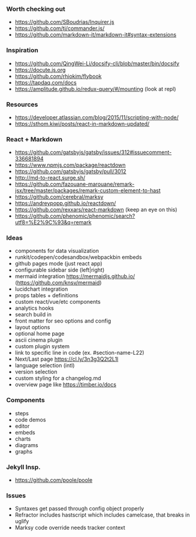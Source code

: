### Worth checking out

- https://github.com/SBoudrias/Inquirer.js
- https://github.com/tj/commander.js/
- https://github.com/markdown-it/markdown-it#syntax-extensions

### Inspiration

- https://github.com/QingWei-Li/docsify-cli/blob/master/bin/docsify
- https://docute.js.org
- https://github.com/rhiokim/flybook
- https://tapdaq.com/docs
- https://amplitude.github.io/redux-query/#/mounting (look at repl)

### Resources

- https://developer.atlassian.com/blog/2015/11/scripting-with-node/
- https://sthom.kiwi/posts/react-in-markdown-updated/

### React + Markdown
- https://github.com/gatsbyjs/gatsby/issues/312#issuecomment-336681894
- https://www.npmjs.com/package/reactdown
- https://github.com/gatsbyjs/gatsby/pull/3012
- http://md-to-react.surge.sh/
- https://github.com/fazouane-marouane/remark-jsx/tree/master/packages/remark-custom-element-to-hast
- https://github.com/cerebral/marksy
- https://andreypopp.github.io/reactdown/
- https://github.com/rexxars/react-markdown (keep an eye on this)
- https://github.com/phenomic/phenomic/search?utf8=%E2%9C%93&q=remark

### Ideas
- components for data visualization
- runkit/codepen/codesandbox/webpackbin embeds
- github pages mode (just react app)
- configurable sidebar side (left|right)
- mermaid integration https://mermaidjs.github.io/ (https://github.com/knsv/mermaid)
- lucidchart integration
- props tables + definitions
- custom react/vue/etc components
- analytics hooks
- search build in
- front matter for seo options and config
- layout options
- optional home page
- ascii cinema plugin
- custom plugin system
- link to specific line in code (ex. #section-name-L22)
- Next/Last page https://cl.ly/3n3g3Q2t2L1l
- language selection (intl)
- version selection
- custom styling for a changelog.md
- overview page like https://timber.io/docs

### Components
- steps
- code demos
- editor
- embeds
- charts
- diagrams
- graphs

### Jekyll Insp.
- https://github.com/poole/poole

### Issues
- Syntaxes get passed through config object properly
- Refractor includes hastscript which includes camelcase, that breaks in uglify
- Marksy code override needs tracker context

